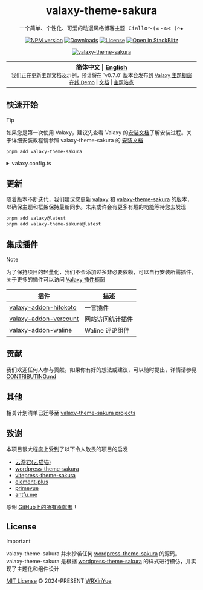 <h1 align="center">valaxy-theme-sakura</h1>
<pre align="center">
一个简单、个性化、可爱的动漫风格博客主题 Ciallo～(∠・ω< )⌒★
</pre>

<p align="center">
  <a href="https://www.npmjs.com/package/valaxy-theme-sakura" rel="nofollow"><img src="https://img.shields.io/npm/v/valaxy-theme-sakura/latest.svg?style=flat&colorA=18181B&colorB=FF6F91" alt="NPM version"></a>
  <a href="https://www.npmjs.com/package/valaxy-theme-sakura"><img src="https://img.shields.io/npm/dm/valaxy-theme-sakura.svg?style=flat&colorA=18181B&colorB=FF6F91" alt="Downloads"></a>
  <a href="https://github.com/wrxinyue/valaxy-theme-sakura/tree/main/LICENSE"><img src="https://img.shields.io/github/license/wrxinyue/valaxy-theme-sakura.svg?style=flat&colorA=18181B&colorB=FF6F91" alt="License"></a>
  <a href="https://stackblitz.com/edit/stackblitz-starters-tqdtk7?file=README.md"><img src="https://img.shields.io/badge/Open in StackBlitz-_?logo=stackblitz&colorA=18181B&colorB=439CFF" alt="Open in StackBlitz"></a>
</p>

<p align="center">
<a href="https://sakura.wrxinyue.org" target="_blank">
<img src="https://valaxy-theme-sakura.s3.bitiful.net/demo%2F2025-01-05.png" alt="valaxy-theme-sakura" />
</a>
</p>

<div align="center">
<table>
<tbody>
<tr>
<td align="center">
  <img width="2000" height="0" alt="" aria-hidden="true"><br>
  <span><b>简体中文 | <a href="./README.md">English</a></b></span><br>
  <sub>我们正在更新主题文档及示例，预计将在 `v0.7.0` 版本会发布到 <a href="https://valaxy.site/themes/gallery">Valaxy 主题橱窗</a></sub><br>
  <sub><a href="https://sakura.wrxinyue.org/">在线 Demo</a>  | <a href="https://sakura.valaxy.site/">文档</a> | <a href="https://sakura.valaxy.site/examples/gallery">主题站点</a></sub><br>
  <img width="2000" height="0" alt="" aria-hidden="true">
</td>
</tr>
</tbody>
</table>
</div>

## 快速开始

> [!TIP]
> 如果您是第一次使用 Valaxy，建议先查看 Valaxy 的[安装文档](https://valaxy.site/guide/getting-started)了解安装过程。关于详细安装教程请参照 valaxy-theme-sakura 的 [安装文档](https://sakura.valaxy.site/guide/installation)

```bash
pnpm add valaxy-theme-sakura
```

<details>
<summary>valaxy.config.ts</summary><br>

关于详细配置以及说明请见[主题配置](https://sakura.valaxy.site/config/theme)

```ts
import { defineValaxyConfig } from 'valaxy'
import type { ThemeUserConfig } from 'valaxy-theme-sakura'

export default defineValaxyConfig<ThemeUserConfig>({
  theme: 'sakura',

  themeConfig: {
    ui: {
      primary: '#ff4e6a',
    },

    hero: {
      title: 'Hello, sakura',
      motto: 'You got to put the past behind you before you can move on.',
      urls: [
        'https://wrxinyue-images.s3.bitiful.net/wallpaper/Genshin Impact - Yae Miko (4) Cybust PC.mp4',
        'https://wrxinyue-images.s3.bitiful.net/pc-wallpaper/wallhaven-yxwy7k.jpg'
      ],
      style: 'filter-dot',
    },
  },
})
```

<br></details>

## 更新

随着版本不断迭代，我们建议您更新 [valaxy](https://github.com/YunYouJun/valaxy) 和 [valaxy-theme-sakura](https://github.com/WRXinYue/valaxy-theme-sakura) 的版本，以确保主题和框架保持最新同步。未来或许会有更多有趣的功能等待您去发现

```bash
pnpm add valaxy@latest
pnpm add valaxy-theme-sakura@latest
```

## 集成插件

> [!NOTE]
> 为了保持项目的轻量化，我们不会添加过多非必要依赖，可以自行安装所需插件，关于更多的插件可以访问 [Valaxy 插件橱窗](https://valaxy.site/addons/gallery)

| 插件                                                                                              | 描述             |
| ------------------------------------------------------------------------------------------------- | ---------------- |
| [valaxy-addon-hitokoto](https://github.com/valaxyjs/valaxy-addon-hitokoto)                        | 一言插件         |
| [valaxy-addon-vercount](https://github.com/valaxyjs/valaxy-addon-vercount)                        | 网站访问统计插件 |
| [valaxy-addon-waline](https://github.com/YunYouJun/valaxy/tree/main/packages/valaxy-addon-waline) | Waline 评论组件  |

## 贡献

我们欢迎任何人参与贡献。如果你有好的想法或建议，可以随时提出，详情请参见 [CONTRIBUTING.md](./CONTRIBUTING.md)

## 其他

相关计划清单已迁移至 [valaxy-theme-sakura projects](https://github.com/WRXinYue/valaxy-theme-sakura/projects)

## 致谢

本项目很大程度上受到了以下令人敬畏的项目的启发

- [云游君(云猫猫)](https://valaxy.site/)
- [wordpress-theme-sakura](https://github.com/mashirozx/sakura)
- [vitepress-theme-sakura](https://github.com/flaribbit/vitepress-theme-sakura)
- [element-plus](https://github.com/element-plus/element-plus)
- [primevue](https://github.com/primefaces/primevue)
- [antfu.me](https://github.com/antfu/antfu.me)

感谢 [GitHub上的所有贡献者](https://github.com/wrxinyue/valaxy-theme-sakura/graphs/contributors)！

## License

> [!IMPORTANT]
> valaxy-theme-sakura 并未抄袭任何 [wordpress-theme-sakura](https://github.com/mashirozx/sakura) 的源码。valaxy-theme-sakura 是根据 [wordpress-theme-sakura](https://github.com/mashirozx/sakura) 的样式进行模仿，并实现了主题化和组件设计

[MIT License](https://github.com/WRXinYue/valaxy-theme-sakura/blob/main/LICENSE) © 2024-PRESENT [WRXinYue](https://github.com/wrxinyue)
